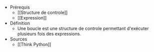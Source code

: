 - Prérequis
	- [[Structure de controle]]
	- [[Expression]]
- Définition
	-	Une boucle est une structure de controle permettant d'exécuter plusieurs fois des expressions.
- Sources
	- [[Think Python]]
